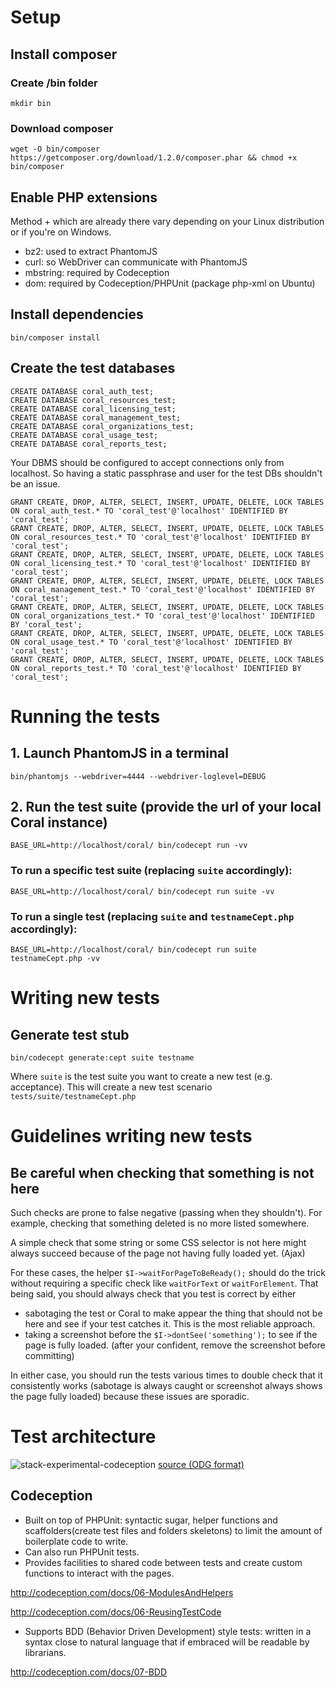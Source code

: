 # Setup
## Install composer
### Create /bin folder
`mkdir bin`
### Download composer
`wget -O bin/composer https://getcomposer.org/download/1.2.0/composer.phar && chmod +x bin/composer`
## Enable PHP extensions
Method + which are already there vary depending on your Linux distribution or if you're on Windows.

- bz2: used to extract PhantomJS
- curl: so WebDriver can communicate with PhantomJS
- mbstring: required by Codeception
- dom: required by Codeception/PHPUnit (package php-xml on Ubuntu)

## Install dependencies
`bin/composer install`

## Create the test databases
```
CREATE DATABASE coral_auth_test;
CREATE DATABASE coral_resources_test;
CREATE DATABASE coral_licensing_test;
CREATE DATABASE coral_management_test;
CREATE DATABASE coral_organizations_test;
CREATE DATABASE coral_usage_test;
CREATE DATABASE coral_reports_test;
```

Your DBMS should be configured to accept connections only from localhost.
So having a static passphrase and user for the test DBs shouldn't be an issue.
```
GRANT CREATE, DROP, ALTER, SELECT, INSERT, UPDATE, DELETE, LOCK TABLES ON coral_auth_test.* TO 'coral_test'@'localhost' IDENTIFIED BY 'coral_test';
GRANT CREATE, DROP, ALTER, SELECT, INSERT, UPDATE, DELETE, LOCK TABLES ON coral_resources_test.* TO 'coral_test'@'localhost' IDENTIFIED BY 'coral_test';
GRANT CREATE, DROP, ALTER, SELECT, INSERT, UPDATE, DELETE, LOCK TABLES ON coral_licensing_test.* TO 'coral_test'@'localhost' IDENTIFIED BY 'coral_test';
GRANT CREATE, DROP, ALTER, SELECT, INSERT, UPDATE, DELETE, LOCK TABLES ON coral_management_test.* TO 'coral_test'@'localhost' IDENTIFIED BY 'coral_test';
GRANT CREATE, DROP, ALTER, SELECT, INSERT, UPDATE, DELETE, LOCK TABLES ON coral_organizations_test.* TO 'coral_test'@'localhost' IDENTIFIED BY 'coral_test';
GRANT CREATE, DROP, ALTER, SELECT, INSERT, UPDATE, DELETE, LOCK TABLES ON coral_usage_test.* TO 'coral_test'@'localhost' IDENTIFIED BY 'coral_test';
GRANT CREATE, DROP, ALTER, SELECT, INSERT, UPDATE, DELETE, LOCK TABLES ON coral_reports_test.* TO 'coral_test'@'localhost' IDENTIFIED BY 'coral_test';
```

# Running the tests
## 1. Launch PhantomJS in a terminal
`bin/phantomjs --webdriver=4444 --webdriver-loglevel=DEBUG`
## 2. Run the test suite (provide the url of your local Coral instance)
`BASE_URL=http://localhost/coral/ bin/codecept run -vv`
### To run a specific test suite (replacing `suite` accordingly):
`BASE_URL=http://localhost/coral/ bin/codecept run suite -vv`
### To run a single test (replacing `suite` and `testnameCept.php` accordingly):
`BASE_URL=http://localhost/coral/ bin/codecept run suite testnameCept.php -vv`

# Writing new tests
## Generate test stub
`bin/codecept generate:cept suite testname`

Where `suite` is the test suite you want to create a new test (e.g. acceptance). This will create a new test scenario `tests/suite/testnameCept.php`

# Guidelines writing new tests
## Be careful when checking that something is not here
Such checks are prone to false negative (passing when they shouldn't).
For example, checking that something deleted is no more listed somewhere.

A simple check that some string or some CSS selector is not here might always
succeed because of the page not having fully loaded yet. (Ajax)

For these cases, the helper `$I->waitForPageToBeReady();` should do the trick
without requiring a specific check like `waitForText` or `waitForElement`.
That being said, you should always check that you test is correct by either
- sabotaging the test or Coral to make appear the thing that should not be here and see if your test catches it.
  This is the most reliable approach.
- taking a screenshot before the `$I->dontSee('something');` to see if the page
is fully loaded. (after your confident, remove the screenshot before committing)

In either case, you should run the tests various times to double check that it
consistently works (sabotage is always caught or screenshot always shows the page fully loaded) because these issues are sporadic.

# Test architecture
![stack-experimental-codeception](https://cloud.githubusercontent.com/assets/2678215/17975154/ee52bdfc-6ae8-11e6-97f7-f45ff43b6e7d.png)
[source (ODG format)](https://github.com/Coral-erm/Coral/files/437395/stack-experimental-codeception.zip)

## Codeception
- Built on top of PHPUnit: syntactic sugar, helper functions and scaffolders(create test files and folders skeletons) to limit the amount of boilerplate code to write.
- Can also run PHPUnit tests.
- Provides facilities to shared code between tests and create custom functions to interact with the pages.

http://codeception.com/docs/06-ModulesAndHelpers

http://codeception.com/docs/06-ReusingTestCode

- Supports BDD (Behavior Driven Development) style tests: written in a syntax close to natural language that if embraced will be readable by librarians.

http://codeception.com/docs/07-BDD
